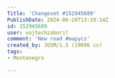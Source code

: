 ```yaml
---
Title: 'Changeset #152945689'
PublishDate: 2024-06-20T13:19:14Z
id: 152945689
user: vojtechzaboril
comment: 'New road #mapycz'
created_by: JOSM/1.5 (19096 cs)
tags:
- Montenegro

---
```


